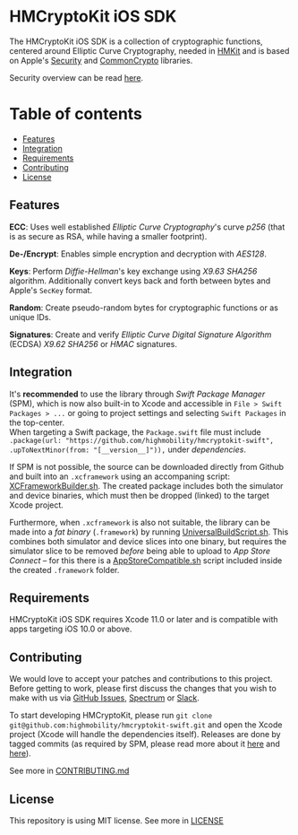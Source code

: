# HMCryptoKit iOS SDK

The HMCryptoKit iOS SDK is a collection of cryptographic functions, centered around Elliptic Curve Cryptography, needed in [HMKit](https://github.com/highmobility/hmkit-swift) and is based on Apple's [Security](https://developer.apple.com/documentation/Security) and [CommonCrypto](https://developer.apple.com/library/archive/documentation/Security/Conceptual/cryptoservices/Introduction/Introduction.html) libraries.

Security overview can be read [here](https://high-mobility.com/learn/documentation/security/overview/).

Table of contents
=================
<!--ts-->
   * [Features](#features)
   * [Integration](#integration)
   * [Requirements](#requirements)
   * [Contributing](#contributing)
   * [License](#license)
<!--te-->


## Features

**ECC**: Uses well established *Elliptic Curve Cryptography*'s curve *p256* (that is as secure as RSA, while having a smaller footprint).

**De-/Encrypt**: Enables simple encryption and decryption with *AES128*.

**Keys**: Perform *Diffie-Hellman*'s key exchange using *X9.63 SHA256* algorithm. Additionally 
convert keys back and forth between bytes and Apple's `SecKey` format.

**Random**: Create pseudo-random bytes for cryptographic functions or as unique IDs.

**Signatures**: Create and verify *Elliptic Curve Digital Signature Algorithm* (ECDSA) *X9.62 SHA256* or *HMAC* signatures.


## Integration

It's **recommended** to use the library through *Swift Package Manager* (SPM), which is now also built-in to Xcode and accessible in `File > Swift Packages > ...` or  going to project settings and selecting `Swift Packages` in the top-center.  
When targeting a Swift package, the `Package.swift` file must include `.package(url: "https://github.com/highmobility/hmcryptokit-swift", .upToNextMinor(from: "[__version__]")),` under *dependencies*.
  

If SPM is not possible, the source can be downloaded directly from Github
and built into an `.xcframework` using an accompaning script: [XCFrameworkBuilder.sh](https://github.com/highmobility/hmcryptokit-swift/tree/master/Scripts/XCFrameworkBuilder.sh). The created package includes both the simulator and device binaries, which must then be dropped (linked) to the target Xcode project.

Furthermore, when `.xcframework` is also not suitable, the library can be made into a *fat binary* (`.framework`) by running [UniversalBuildScript.sh](https://github.com/highmobility/hmcryptokit-swift/tree/master/Scripts/UniversalBuildScript.sh). This combines both simulator and device slices into one binary, but requires the simulator slice to be removed *before* being able to upload to *App Store Connect* – for this there is a [AppStoreCompatible.sh](https://github.com/highmobility/hmcryptokit-swift/tree/master/Scripts/AppStoreCompatible.sh) script included inside the created `.framework` folder.


## Requirements

HMCryptoKit iOS SDK requires Xcode 11.0 or later and is compatible with apps targeting iOS 10.0 or above.


## Contributing

We would love to accept your patches and contributions to this project. Before getting to work, please first discuss the changes that you wish to make with us via [GitHub Issues](https://github.com/highmobility/hmcryptokit-swift/issues), [Spectrum](https://spectrum.chat/high-mobility/) or [Slack](https://slack.high-mobility.com/).

To start developing HMCryptoKit, please run `git clone git@github.com:highmobility/hmcryptokit-swift.git` and open the Xcode project (Xcode will handle the dependencies itself). Releases are done by tagged commits (as required by SPM, please read more about it [here](https://swift.org/getting-started/#using-the-package-manager) and [here](https://github.com/apple/swift-package-manager/tree/master/Documentation)).

See more in [CONTRIBUTING.md](https://github.com/highmobility/hmcryptokit-swift/tree/master/CONTRIBUTING.md)


## License

This repository is using MIT license. See more in [LICENSE](https://github.com/highmobility/hmcryptokit-swift/tree/master/LICENSE)
